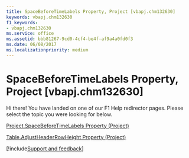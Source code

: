 ```yaml
---
title: SpaceBeforeTimeLabels Property, Project [vbapj.chm132630]
keywords: vbapj.chm132630
f1_keywords:
- vbapj.chm132630
ms.service: office
ms.assetid: bbb81267-9cd0-4cf4-be4f-af9a4a0fd0f3
ms.date: 06/08/2017
ms.localizationpriority: medium
---
```



# SpaceBeforeTimeLabels Property, Project [vbapj.chm132630]

Hi there! You have landed on one of our F1 Help redirector pages. Please select the topic you were looking for below.

[Project.SpaceBeforeTimeLabels Property (Project)](https://msdn.microsoft.com/library/fe047ed1-cff4-3f8b-9412-0cb60faadfad%28Office.15%29.aspx)

[Table.AdjustHeaderRowHeight Property (Project)](https://msdn.microsoft.com/library/b6acb45c-14c2-8075-7b56-4eacf7c5fdd5%28Office.15%29.aspx)

[!include[Support and feedback](~/includes/feedback-boilerplate.md)]